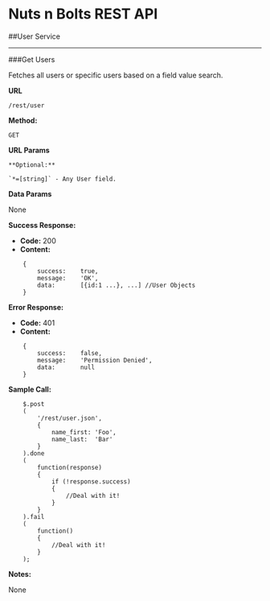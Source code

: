 Nuts n Bolts REST API
=====================
##User Service

---
###Get Users

Fetches all users or specific users based on a field value search.

**URL**

`/rest/user`

**Method:**

`GET`

**URL Params**

	**Optional:**
 
	`*=[string]` - Any User field.

**Data Params**

None

**Success Response:**
	
* **Code:** 200 <br>
* **Content:** 
```
	{
		success:	true,
		message:	'OK',
		data:		[{id:1 ...}, ...] //User Objects
	}
```

**Error Response:**

* **Code:** 401 <br>
*  **Content:** 
```
	{
		success:	false,
		message:	'Permission Denied',
		data:		null
	}
```

**Sample Call:**

```
	$.post
	(
		'/rest/user.json',
		{
			name_first:	'Foo',
			name_last:	'Bar'
		}
	).done
	(
		function(response)
		{
			if (!response.success)
			{
				//Deal with it!
			}
		}
	).fail
	(
		function()
		{
			//Deal with it!
		}
	);
```

**Notes:**

None